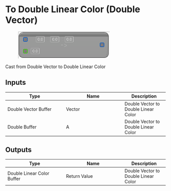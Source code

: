 # To Double Linear Color (Double Vector)

<div align="left" data-full-width="false">

<figure><img src="To_Double_Linear_Color_(Double_Vector).png" alt=""><figcaption></figcaption></figure>

</div>

Cast from Double Vector to Double Linear Color

## Inputs

<table>
<thead><tr><th width="170">Type</th><th width="170">Name</th><th>Description</th></tr></thead>
<tbody>
<tr><td>Double Vector Buffer</td><td>Vector</td><td>Double Vector to Double Linear Color</td></tr>
<tr><td>Double Buffer</td><td>A</td><td>Double Vector to Double Linear Color</td></tr>
</tbody>
</table>

## Outputs

<table>
<thead><tr><th width="170">Type</th><th width="170">Name</th><th>Description</th></tr></thead>
<tbody>
<tr><td>Double Linear Color Buffer</td><td>Return Value</td><td>Double Vector to Double Linear Color</td></tr>
</tbody>
</table>